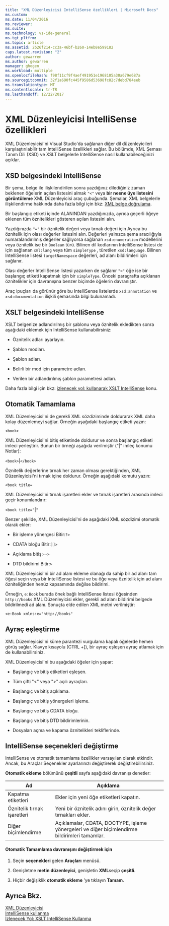 ```yaml
---
title: "XML Düzenleyicisi IntelliSense özellikleri | Microsoft Docs"
ms.custom: 
ms.date: 11/04/2016
ms.reviewer: 
ms.suite: 
ms.technology: vs-ide-general
ms.tgt_pltfrm: 
ms.topic: article
ms.assetid: 2b26f214-cc3a-46bf-b260-14eb8e599182
caps.latest.revision: "2"
author: gewarren
ms.author: gewarren
manager: ghogen
ms.workload: multiple
ms.openlocfilehash: f98f11cf9f4aef491951e1968105a30a679e687a
ms.sourcegitcommit: 32f1a690fc445f9586d53698fc82c7debd784eeb
ms.translationtype: MT
ms.contentlocale: tr-TR
ms.lasthandoff: 12/22/2017
---
```

# <a name="xml-editor-intellisense-features"></a>XML Düzenleyicisi IntelliSense özellikleri
XML Düzenleyicisi'ni Visual Studio'da sağlanan diğer dil düzenleyicileri karşılaştırılabilir tam IntelliSense özellikleri sağlar. Bu bölümde, XML Şeması Tanım Dili (XSD) ve XSLT belgelerle IntelliSense nasıl kullanabileceğinizi açıklar.  
  
## <a name="intellisense-in-an-xsd-document"></a>XSD belgesindeki IntelliSense  
 Bir şema, belge ile ilişkilendirilen sonra yazdığınız dilediğiniz zaman beklenen öğelerin açılan listesini almak `"<"` veya **bir nesne üye listesini görüntüleme** XML Düzenleyicisi araç çubuğunda. Şemalar, XML belgelerle ilişkilendirme hakkında daha fazla bilgi için bkz: [XML belge doğrulama](../xml-tools/xml-document-validation.md).  
  
 Bir başlangıç etiketi içinde ALANINDAN yazdığınızda, ayrıca geçerli öğeye eklenen tüm öznitelikleri gösteren açılan listesini alın.  
  
 Yazdığınızda `"="` bir öznitelik değeri veya tırnak değeri için Ayrıca bu öznitelik için olası değerler listesini alın. Değerleri yalnızca şema aracılığıyla numaralandırılmış değerler sağlıyorsa sağlanan `xsd:enumeration` modellerini veya öznitelik ise bir `Boolean` türü. Bilinen dil kodlarının IntelliSense listesi de için sağlanan `xml:lang` veya tüm `simpleType` , türetilen `xsd:language`. Bilinen IntelliSense listesi `targetNamespace` değerleri, ad alanı bildirimleri için sağlanır.  
  
 Olası değerler IntelliSense listesi yazarken de sağlanır `">"` öğe ise bir başlangıç etiketi kapatmak için bir `simpleType`. Önceki paragrafta açıklanan öznitelikler için davranışına benzer biçimde öğelerin davranıştır.  
  
 Araç ipuçları da görünür göre bu IntelliSense listelerde `xsd:annotation` ve `xsd:documentation` ilişkili şemasında bilgi bulunamadı.  
  
## <a name="intellisense-in-an-xslt-document"></a>XSLT belgesindeki IntelliSense  
 XSLT belgenize adlandırılmış bir şablonu veya öznitelik ekledikten sonra aşağıdaki eklemek için IntelliSense kullanabilirsiniz:  
  
-   Öznitelik adları ayarlayın.  
  
-   Şablon modları.  
  
-   Şablon adları.  
  
-   Belirli bir mod için parametre adları.  
  
-   Verilen bir adlandırılmış şablon parametresi adları.  
  
Daha fazla bilgi için bkz: [izlenecek yol: kullanarak XSLT IntelliSense](../xml-tools/walkthrough-using-xslt-intellisense.md) konu.  
  
## <a name="auto-completion"></a>Otomatik Tamamlama  
 XML Düzenleyicisi'ni de gerekli XML sözdiziminde doldurarak XML daha kolay düzenlemeyi sağlar. Örneğin aşağıdaki başlangıç etiketi yazın:  
  
 `<book>`  
  
 XML Düzenleyicisi'ni bitiş etiketinde doldurur ve sonra başlangıç etiketi imleci yerleştirir. Bunun bir örneği aşağıda verilmiştir ("&#124;" imleç konumu Notlar):  
  
 `<book>`&#124;`</book>`  
  
 Öznitelik değerlerine tırnak her zaman olması gerektiğinden, XML Düzenleyicisi'ni tırnak içine doldurur. Örneğin aşağıdaki komutu yazın:  
  
 `<book title=`  
  
 XML Düzenleyicisi'ni tırnak işaretleri ekler ve tırnak işaretleri arasında imleci geçir konumlandırır:  
  
 `<book title="`&#124;`"`  
  
 Benzer şekilde, XML Düzenleyicisi'ni de aşağıdaki XML sözdizimi otomatik olarak ekler:  
  
-   Bir işleme yönergesi Bitir:`?>`  
  
-   CDATA bloğu Bitir:`]]>`  
  
-   Açıklama bitiş:`-->`  
  
-   DTD bildirimi Bitir:`>`  
  
XML Düzenleyicisi'ni bir ad alanı ekleme olanağı da sahip bir ad alanı tam öğesi seçin veya bir IntelliSense listesi ve bu öğe veya öznitelik için ad alanı özniteliğinden henüz kapsamında değilse bildirimi.  
  
Örneğin, `e:Book` burada önek bağlı IntelliSense listesi öğesinden `http://books` XML Düzenleyicisi ekler, gerekli ad alanı bildirimi belgede bildirilmedi ad alanı. Sonuçta elde edilen XML metni verilmiştir:  
  
`<e:Book xmlns:e="http://books"`  
  
## <a name="brace-matching"></a>Ayraç eşleştirme  
 XML Düzenleyicisi'ni küme parantezi vurgulama kapalı öğelerde hemen görüş sağlar. Klavye kısayolu (CTRL +]), bir ayraç eşleşen ayraç atlamak için de kullanabilirsiniz.  
  
 XML Düzenleyicisi'ni bu aşağıdaki öğeler için yapar:  
  
-   Başlangıç ve bitiş etiketleri eşleşen.  
  
-   Tüm çifti "\<" veya ">" açılı ayraçları.  
  
-   Başlangıç ve bitiş açıklama.  
  
-   Başlangıç ve bitiş yönergeleri işleme.  
  
-   Başlangıç ve bitiş CDATA bloğu.  
  
-   Başlangıç ve bitiş DTD bildirimlerinin.  
  
-   Dosyaları açma ve kapama öznitelikleri tekliflerinde.  
  
## <a name="modifying-the-intellisense-options"></a>IntelliSense seçenekleri değiştirme  
 IntelliSense ve otomatik tamamlama özellikler varsayılan olarak etkindir. Ancak, bu Araçlar Seçenekler ayarlarınızı değiştirerek değiştirebilirsiniz.  
  
 **Otomatik ekleme** bölümünü **çeşitli** sayfa aşağıdaki davranışı denetler:  
  
|Ad|Açıklama|  
|----------|-----------------|  
|Kapatma etiketleri|Ekler için yeni öğe etiketleri kapatın.|  
|Öznitelik tırnak işaretleri|Yeni bir öznitelik adını girin, öznitelik değer tırnakları ekler.|  
|Diğer biçimlendirme|Açıklamalar, CDATA, DOCTYPE, işleme yönergeleri ve diğer biçimlendirme bildirimleri tamamlar.|  
  
#### <a name="to-change-the-auto-completion-behavior"></a>Otomatik Tamamlama davranışını değiştirmek için  
  
1.  Seçin **seçenekleri** gelen **Araçları** menüsü.  
  
2.  Genişletme **metin düzenleyici**, genişletin **XML**seçip **çeşitli**.  
  
3.  Hiçbir değişiklik **otomatik ekleme** 'ye tıklayın **Tamam**.  
  
## <a name="see-also"></a>Ayrıca Bkz.  
 [XML Düzenleyicisi](../xml-tools/xml-editor.md)   
 [IntelliSense kullanma](../ide/using-intellisense.md)   
 [İzlenecek Yol: XSLT IntelliSense Kullanma](../xml-tools/walkthrough-using-xslt-intellisense.md)